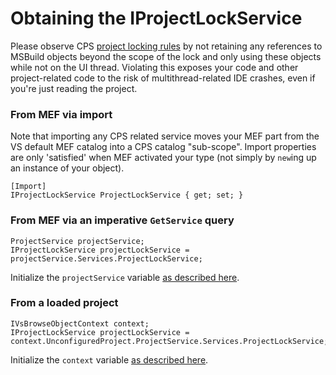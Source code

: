 Obtaining the IProjectLockService
=================================

Please observe CPS [project locking rules](The_Project_Lock.md)
by not retaining any references to MSBuild objects beyond the scope of the
lock and only using these objects while not on the UI thread.  Violating
this exposes your code and other project-related code to the risk of
multithread-related IDE crashes, even if you're just reading the project.

### From MEF via import

Note that importing any CPS related service moves your MEF part from the
VS default MEF catalog into a CPS catalog "sub-scope". Import properties
are only 'satisfied' when MEF activated your type (not simply by `new`ing
up an instance of your object).

    [Import]
    IProjectLockService ProjectLockService { get; set; }

### From MEF via an imperative `GetService` query

    ProjectService projectService;
    IProjectLockService projectLockService = projectService.Services.ProjectLockService;

Initialize the `projectService` variable [as described here](Obtaining_the_ProjectService.md).

### From a loaded project

    IVsBrowseObjectContext context;
    IProjectLockService projectLockService = context.UnconfiguredProject.ProjectService.Services.ProjectLockService;

Initialize the `context` variable [as described here](Finding_CPS_in_a_VS_project.md).

